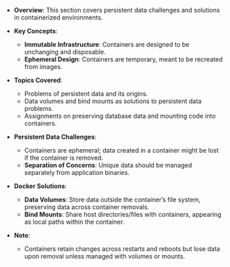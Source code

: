 - **Overview**: This section covers persistent data challenges and solutions in containerized environments.
  
- **Key Concepts**:
  - **Immutable Infrastructure**: Containers are designed to be unchanging and disposable.
  - **Ephemeral Design**: Containers are temporary, meant to be recreated from images.

- **Topics Covered**:
  - Problems of persistent data and its origins.
  - Data volumes and bind mounts as solutions to persistent data problems.
  - Assignments on preserving database data and mounting code into containers.

- **Persistent Data Challenges**:
  - Containers are ephemeral; data created in a container might be lost if the container is removed.
  - **Separation of Concerns**: Unique data should be managed separately from application binaries.

- **Docker Solutions**:
  - **Data Volumes**: Store data outside the container’s file system, preserving data across container removals.
  - **Bind Mounts**: Share host directories/files with containers, appearing as local paths within the container.

- **Note**:
  - Containers retain changes across restarts and reboots but lose data upon removal unless managed with volumes or mounts.
